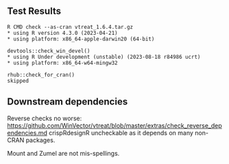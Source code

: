 
## Test Results


    R CMD check --as-cran vtreat_1.6.4.tar.gz
    * using R version 4.3.0 (2023-04-21)
    * using platform: x86_64-apple-darwin20 (64-bit)

    devtools::check_win_devel()
    * using R Under development (unstable) (2023-08-18 r84986 ucrt)
    * using platform: x86_64-w64-mingw32

    rhub::check_for_cran()
    skipped

## Downstream dependencies

Reverse checks no worse:
    https://github.com/WinVector/vtreat/blob/master/extras/check_reverse_dependencies.md
    crispRdesignR uncheckable as it depends on many non-CRAN packages.
     
Mount and Zumel are not mis-spellings.
